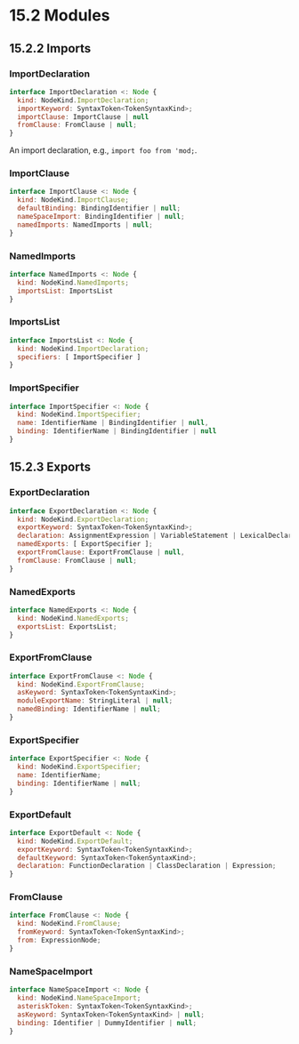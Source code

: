# 15.2 Modules

## 15.2.2 Imports

### ImportDeclaration

```js
interface ImportDeclaration <: Node {
  kind: NodeKind.ImportDeclaration;
  importKeyword: SyntaxToken<TokenSyntaxKind>;
  importClause: ImportClause | null
  fromClause: FromClause | null;
}
```
An import declaration, e.g., `import foo from 'mod;`.

### ImportClause

```js
interface ImportClause <: Node {
  kind: NodeKind.ImportClause;
  defaultBinding: BindingIdentifier | null;
  nameSpaceImport: BindingIdentifier | null;
  namedImports: NamedImports | null;
}
```

### NamedImports

```js
interface NamedImports <: Node {
  kind: NodeKind.NamedImports;
  importsList: ImportsList
}
```

### ImportsList

```js
interface ImportsList <: Node {
  kind: NodeKind.ImportDeclaration;
  specifiers: [ ImportSpecifier ]
}
```

### ImportSpecifier

```js
interface ImportSpecifier <: Node {
  kind: NodeKind.ImportSpecifier;
  name: IdentifierName | BindingIdentifier | null,
  binding: IdentifierName | BindingIdentifier | null
}
```

## 15.2.3 Exports

### ExportDeclaration

```js
interface ExportDeclaration <: Node {
  kind: NodeKind.ExportDeclaration;
  exportKeyword: SyntaxToken<TokenSyntaxKind>;
  declaration: AssignmentExpression | VariableStatement | LexicalDeclaration | FunctionDeclaration | ClassDeclaration | null;
  namedExports: [ ExportSpecifier ];
  exportFromClause: ExportFromClause | null,
  fromClause: FromClause | null;
}
```

### NamedExports

```js
interface NamedExports <: Node {
  kind: NodeKind.NamedExports;
  exportsList: ExportsList;
}
```

### ExportFromClause

```js
interface ExportFromClause <: Node {
  kind: NodeKind.ExportFromClause;
  asKeyword: SyntaxToken<TokenSyntaxKind>;
  moduleExportName: StringLiteral | null;
  namedBinding: IdentifierName | null;
}
```

  ### ExportSpecifier

```js
interface ExportSpecifier <: Node {
  kind: NodeKind.ExportSpecifier;
  name: IdentifierName;
  binding: IdentifierName | null;
}
```

### ExportDefault

```js
interface ExportDefault <: Node {
  kind: NodeKind.ExportDefault;
  exportKeyword: SyntaxToken<TokenSyntaxKind>;
  defaultKeyword: SyntaxToken<TokenSyntaxKind>;
  declaration: FunctionDeclaration | ClassDeclaration | Expression;
}
```

### FromClause

```js
interface FromClause <: Node {
  kind: NodeKind.FromClause;
  fromKeyword: SyntaxToken<TokenSyntaxKind>;
  from: ExpressionNode;
}
```

### NameSpaceImport

```js
interface NameSpaceImport <: Node {
  kind: NodeKind.NameSpaceImport;
  asteriskToken: SyntaxToken<TokenSyntaxKind>;
  asKeyword: SyntaxToken<TokenSyntaxKind> | null;
  binding: Identifier | DummyIdentifier | null;
}
```

